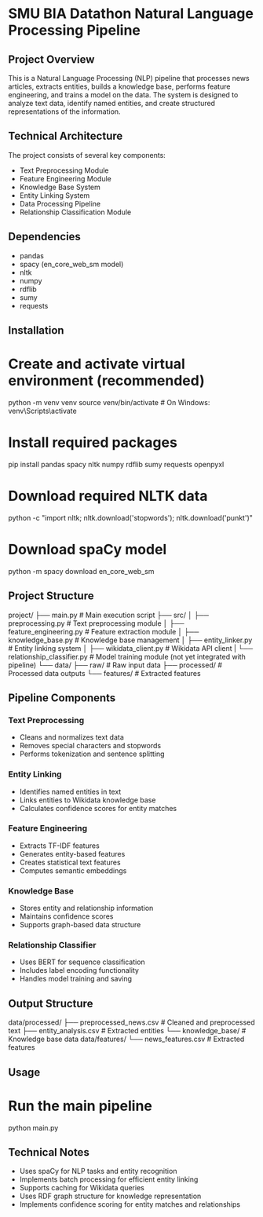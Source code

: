 # SMU BIA Datathon Natural Language Processing Pipeline

## Project Overview
This is a Natural Language Processing (NLP) pipeline that processes news articles, extracts entities, builds a knowledge base, performs feature engineering, and trains a model on the data. The system is designed to analyze text data, identify named entities, and create structured representations of the information.

## Technical Architecture
The project consists of several key components:
- Text Preprocessing Module
- Feature Engineering Module 
- Knowledge Base System
- Entity Linking System
- Data Processing Pipeline
- Relationship Classification Module

## Dependencies
- pandas
- spacy (en_core_web_sm model)
- nltk
- numpy
- rdflib
- sumy
- requests

## Installation
# Create and activate virtual environment (recommended)
python -m venv venv
source venv/bin/activate  # On Windows: venv\Scripts\activate

# Install required packages
pip install pandas spacy nltk numpy rdflib sumy requests openpyxl

# Download required NLTK data
python -c "import nltk; nltk.download('stopwords'); nltk.download('punkt')"

# Download spaCy model
python -m spacy download en_core_web_sm

## Project Structure
project/
├── main.py                    # Main execution script
├── src/
│   ├── preprocessing.py       # Text preprocessing module
│   ├── feature_engineering.py # Feature extraction module
│   ├── knowledge_base.py      # Knowledge base management
│   ├── entity_linker.py       # Entity linking system
│   ├── wikidata_client.py     # Wikidata API client
|   └── relationship_classifier.py     # Model training module (not yet integrated with pipeline)
└── data/
    ├── raw/                   # Raw input data
    ├── processed/             # Processed data outputs
    └── features/             # Extracted features

## Pipeline Components

### Text Preprocessing
- Cleans and normalizes text data
- Removes special characters and stopwords
- Performs tokenization and sentence splitting

### Entity Linking
- Identifies named entities in text
- Links entities to Wikidata knowledge base
- Calculates confidence scores for entity matches

### Feature Engineering
- Extracts TF-IDF features
- Generates entity-based features
- Creates statistical text features
- Computes semantic embeddings

### Knowledge Base
- Stores entity and relationship information
- Maintains confidence scores
- Supports graph-based data structure

### Relationship Classifier
- Uses BERT for sequence classification
- Includes label encoding functionality
- Handles model training and saving

## Output Structure
data/processed/
├── preprocessed_news.csv      # Cleaned and preprocessed text
├── entity_analysis.csv        # Extracted entities
└── knowledge_base/           # Knowledge base data
data/features/
└── news_features.csv         # Extracted features

## Usage
# Run the main pipeline
python main.py

## Technical Notes
- Uses spaCy for NLP tasks and entity recognition
- Implements batch processing for efficient entity linking
- Supports caching for Wikidata queries
- Uses RDF graph structure for knowledge representation
- Implements confidence scoring for entity matches and relationships
